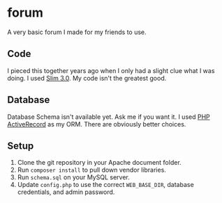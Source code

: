 # forum
A very basic forum I made for my friends to use.

## Code
I pieced this together years ago when I only had a slight clue what I was doing. I used [Slim 3.0](https://github.com/slimphp/Slim). My code isn't the greatest good. 

## Database
Database Schema isn't available yet.  Ask me if you want it.  I used [PHP ActiveRecord](https://github.com/jpfuentes2/php-activerecord) as my ORM.  There are obviously better choices.

## Setup
1. Clone the git repository in your Apache document folder.
2. Run `composer install` to pull down vendor libraries.
3. Run `schema.sql` on your MySQL server.
4. Update `config.php` to use the correct `WEB_BASE_DIR`, database credentials, and admin password.
